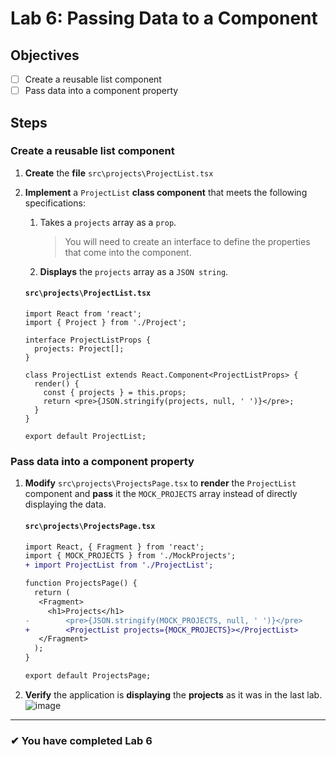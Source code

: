 # Lab 6: Passing Data to a Component

## Objectives

- [ ] Create a reusable list component
- [ ] Pass data into a component property

## Steps

### Create a reusable list component

1. **Create** the **file** `src\projects\ProjectList.tsx`
2. **Implement** a `ProjectList` **class component** that meets the following specifications:

   1. Takes a `projects` array as a `prop`.
      > You will need to create an interface to define the properties that come into the component.
   2. **Displays** the `projects` array as a `JSON string`.

   #### `src\projects\ProjectList.tsx`

   ```tsx
   import React from 'react';
   import { Project } from './Project';

   interface ProjectListProps {
     projects: Project[];
   }

   class ProjectList extends React.Component<ProjectListProps> {
     render() {
       const { projects } = this.props;
       return <pre>{JSON.stringify(projects, null, ' ')}</pre>;
     }
   }

   export default ProjectList;
   ```

### Pass data into a component property

1. **Modify** `src\projects\ProjectsPage.tsx` to **render** the `ProjectList` component and **pass** it the `MOCK_PROJECTS` array instead of directly displaying the data.

   #### `src\projects\ProjectsPage.tsx`

   ```diff
   import React, { Fragment } from 'react';
   import { MOCK_PROJECTS } from './MockProjects';
   + import ProjectList from './ProjectList';

   function ProjectsPage() {
     return (
      <Fragment>
        <h1>Projects</h1>
   -        <pre>{JSON.stringify(MOCK_PROJECTS, null, ' ')}</pre>
   +        <ProjectList projects={MOCK_PROJECTS}></ProjectList>
      </Fragment>
     );
   }

   export default ProjectsPage;
   ```

2. **Verify** the application is **displaying** the **projects** as it was in the last lab.
   ![image](https://user-images.githubusercontent.com/1474579/64889510-85efa380-d63b-11e9-8dc5-86f6dce8cec2.png)

---

### &#10004; You have completed Lab 6
